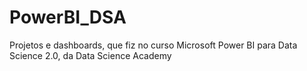 # PowerBI_DSA
Projetos e dashboards, que fiz no curso Microsoft Power BI para Data Science 2.0, da Data Science Academy
